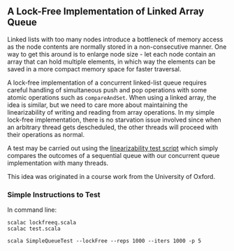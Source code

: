 ## A Lock-Free Implementation of Linked Array Queue

Linked lists with too many nodes introduce a bottleneck of memory access as the node contents are normally stored in a  non-consecutive manner. One way to get this around is to enlarge node size - let each node contain an array that can hold multiple elements, in which way the elements can be saved in a more compact memory space for faster traversal. 

A lock-free implementation of a concurrent linked-list queue requires careful handling of simultaneous push and pop operations with some atomic operations such as `compareAndSet`. When using a linked array, the idea is similar, but we need to care more about maintaining the linearizability of writing and reading from array operations. In my simple lock-free implementation, there is no starvation issue involved since when an arbitrary thread gets descheduled, the other threads will proceed with their operations as normal. 

A test may be carried out using the [linearizability test script](./test.scala) which simply compares the outcomes of a sequential queue with our concurrent queue implementation with many threads. 

This idea was originated in a course work from the University of Oxford. 

### Simple Instructions to Test

In command line:
```
scalac lockfreeq.scala
scalac test.scala

scala SimpleQueueTest --lockFree --reps 1000 --iters 1000 -p 5
```